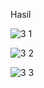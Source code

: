 Hasil



![3 1](https://user-images.githubusercontent.com/122078276/210964875-62358c6e-b8b4-4c97-b1e1-ad77866ed9f7.jpg)




![3 2](https://user-images.githubusercontent.com/122078276/210964878-0f86339d-192e-439e-a6a3-0eebc3004b48.jpg)




![3 3](https://user-images.githubusercontent.com/122078276/210964883-d22f488f-8e56-4a91-85a6-0a8af6ee451b.jpg)

